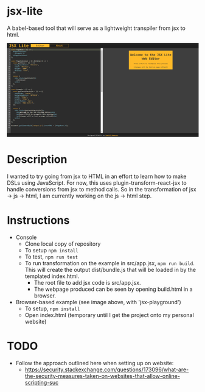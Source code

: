 # jsx-lite
A babel-based tool that will serve as a lightweight transpiler from jsx to html. 

![Image of browser-based editor](https://raw.githubusercontent.com/saahilh/jsx-lite/master/img/jsxlite-demo.PNG)

# Description
I wanted to try going from jsx to HTML in an effort to learn how to make DSLs using JavaScript.
For now, this uses plugin-transform-react-jsx to handle conversions from jsx to method calls.
So in the transformation of jsx -> js -> html, I am currently working on the js -> html step.

# Instructions
* Console
    * Clone local copy of repository
    * To setup `npm install`
    * To test, `npm run test`
    * To run transformation on the example in src/app.jsx, `npm run build`. This will create the output dist/bundle.js that will be loaded in by the templated index.html.
        * The root file to add jsx code is src/app.jsx.
        * The webpage produced can be seen by opening build.html in a browser.
* Browser-based example (see image above, with 'jsx-playground')
    * To setup, `npm install`
    * Open index.html (temporary until I get the project onto my personal website)

# TODO
* Follow the approach outlined here when setting up on website:
    * https://security.stackexchange.com/questions/173096/what-are-the-security-measures-taken-on-websites-that-allow-online-scripting-suc